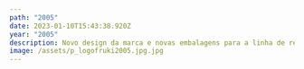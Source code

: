 ```yaml
---
path: "2005"
date: 2023-01-10T15:43:38.920Z
year: "2005"
description: Novo design da marca e novas embalagens para a linha de refrigerantes PET.
image: /assets/p_logofruki2005.jpg.jpg
---
```

